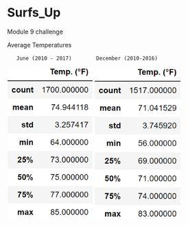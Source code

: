 # Surfs_Up
Module 9 challenge

Average Temperatures

       June (2010 - 2017)        December (2010-2016)

![June_temperatures](June_Temp.png) 
![Dec_temperatures](Dec_Temp.png) 
